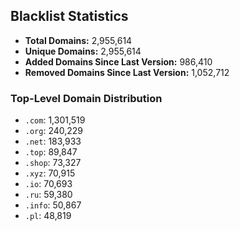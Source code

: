 ## Blacklist Statistics

- **Total Domains:** 2,955,614
- **Unique Domains:** 2,955,614
- **Added Domains Since Last Version:** 986,410
- **Removed Domains Since Last Version:** 1,052,712

### Top-Level Domain Distribution

-  `.com`: 1,301,519
-  `.org`: 240,229
-  `.net`: 183,933
-  `.top`: 89,847
-  `.shop`: 73,327
-  `.xyz`: 70,915
-  `.io`: 70,693
-  `.ru`: 59,380
-  `.info`: 50,867
-  `.pl`: 48,819
